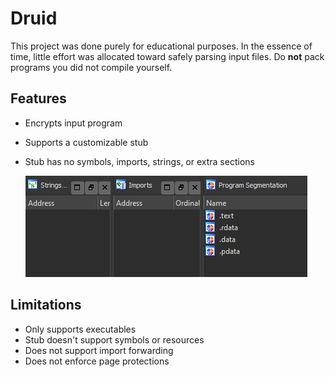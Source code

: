 # Druid

This project was done purely for educational purposes. In the essence of time, little effort was allocated toward safely parsing input files. Do **not** pack programs you did not compile yourself.



## Features

- Encrypts input program

- Supports a customizable stub

- Stub has no symbols, imports, strings, or extra sections

  ![](img/idaStub.PNG)



## Limitations

- Only supports executables
- Stub doesn't support symbols or resources
- Does not support import forwarding
- Does not enforce page protections
